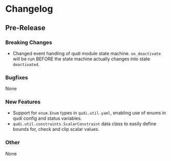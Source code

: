# Changelog

## Pre-Release

### Breaking Changes
- Changed event handling of qudi module state machine. `on_deactivate` will be run BEFORE the state 
machine actually changes into state `deactivated`.

### Bugfixes
None

### New Features
- Support for `enum.Enum` types in `qudi.util.yaml`, enabling use of enums in qudi config and 
status variables.
- `qudi.util.constraints.ScalarConstraint` data class to easily define bounds for, check and clip 
scalar values.

### Other
None